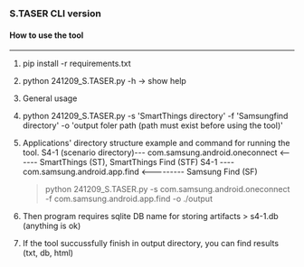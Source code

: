 ### S.TASER CLI version

#### How to use the tool

---

1. pip install -r requirements.txt
1. python 241209_S.TASER.py -h -> show help


1. General usage
1. python 241209_S.TASER.py -s 'SmartThings directory' -f 'Samsungfind directory' -o 'output foler path (path must exist before using the tool)'

1. Applications' directory structure example and command for running the tool.
   S4-1 (scenario directory)--- com.samsung.android.oneconnect   <------ SmartThings (ST), SmartThings Find (STF)
   S4-1 ---- com.samsung.android.app.find <--------- Samsung Find (SF)

   > python 241209_S.TASER.py -s com.samsung.android.oneconnect -f com.samsung.android.app.find -o ./output

 2. Then program requires sqlite DB name for storing artifacts > s4-1.db (anything is ok)

 3. If the tool succussfully finish in output directory, you can find results (txt, db, html)
   
                                     


